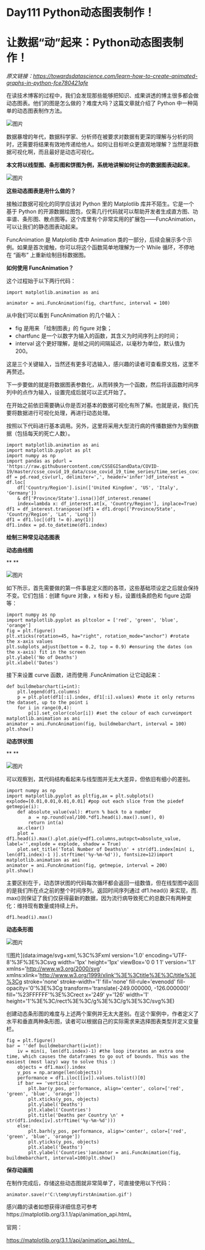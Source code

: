 # Day111 Python动态图表制作！



# 让数据“动”起来：Python动态图表制作！



*原文链接：https://towardsdatascience.com/learn-how-to-create-animated-graphs-in-python-fce780421afe*



在读技术博客的过程中，我们会发现那些能够把知识、成果讲透的博主很多都会做动态图表。他们的图是怎么做的？难度大吗？这篇文章就介绍了 Python 中一种简单的动态图表制作方法。



![图片](images/640.gif)



数据暴增的年代，数据科学家、分析师在被要求对数据有更深的理解与分析的同时，还需要将结果有效地传递给他人。如何让目标听众更直观地理解？当然是将数据可视化啊，而且最好是动态可视化。



**本文将以线型图、条形图和饼图为例，系统地讲解如何让你的数据图表动起来**。



![图片](images/640-169450270410214.gif)



**这些动态图表是用什么做的？**



接触过数据可视化的同学应该对 Python 里的 Matplotlib 库并不陌生。它是一个基于 Python 的开源数据绘图包，仅需几行代码就可以帮助开发者生成直方图、功率谱、条形图、散点图等。这个库里有个非常实用的扩展包——FuncAnimation，可以让我们的静态图表动起来。



FuncAnimation 是 Matplotlib 库中 Animation 类的一部分，后续会展示多个示例。如果是首次接触，你可以将这个函数简单地理解为一个 While 循环，不停地在 “画布” 上重新绘制目标数据图。



**如何使用 FuncAnimation？**



这个过程始于以下两行代码：



```
import matplotlib.animation as ani

animator = ani.FuncAnimation(fig, chartfunc, interval = 100)
```



从中我们可以看到 FuncAnimation 的几个输入：



- fig 是用来 「绘制图表」的 figure 对象；
- chartfunc 是一个以数字为输入的函数，其含义为时间序列上的时间；
- interval 这个更好理解，是帧之间的间隔延迟，以毫秒为单位，默认值为 200。



这是三个关键输入，当然还有更多可选输入，感兴趣的读者可查看原文档，这里不再赘述。



下一步要做的就是将数据图表参数化，从而转换为一个函数，然后将该函数时间序列中的点作为输入，设置完成后就可以正式开始了。



在开始之前依旧需要确认你是否对基本的数据可视化有所了解。也就是说，我们先要将数据进行可视化处理，再进行动态处理。



按照以下代码进行基本调用。另外，这里将采用大型流行病的传播数据作为案例数据（包括每天的死亡人数）。



```
import matplotlib.animation as ani
import matplotlib.pyplot as plt
import numpy as np
import pandas as pdurl = 'https://raw.githubusercontent.com/CSSEGISandData/COVID-19/master/csse_covid_19_data/csse_covid_19_time_series/time_series_covid19_deaths_global.csv'
df = pd.read_csv(url, delimiter=',', header='infer')df_interest = df.loc[
    df['Country/Region'].isin(['United Kingdom', 'US', 'Italy', 'Germany'])
    & df['Province/State'].isna()]df_interest.rename(
    index=lambda x: df_interest.at[x, 'Country/Region'], inplace=True)
df1 = df_interest.transpose()df1 = df1.drop(['Province/State', 'Country/Region', 'Lat', 'Long'])
df1 = df1.loc[(df1 != 0).any(1)]
df1.index = pd.to_datetime(df1.index)
```



**绘制三种常见动态图表**



**动态曲线图**

**
**

![图片](images/640-169450267929012.gif)



如下所示，首先需要做的第一件事是定义图的各项，这些基础项设定之后就会保持不变。它们包括：创建 figure 对象，x 标和 y 标，设置线条颜色和 figure 边距等：



```
import numpy as np
import matplotlib.pyplot as pltcolor = ['red', 'green', 'blue', 'orange']
fig = plt.figure()
plt.xticks(rotation=45, ha="right", rotation_mode="anchor") #rotate the x-axis values
plt.subplots_adjust(bottom = 0.2, top = 0.9) #ensuring the dates (on the x-axis) fit in the screen
plt.ylabel('No of Deaths')
plt.xlabel('Dates')
```



接下来设置 curve 函数，进而使用 .FuncAnimation 让它动起来：



```
def buildmebarchart(i=int):
    plt.legend(df1.columns)
    p = plt.plot(df1[:i].index, df1[:i].values) #note it only returns the dataset, up to the point i
    for i in range(0,4):
        p[i].set_color(color[i]) #set the colour of each curveimport matplotlib.animation as ani
animator = ani.FuncAnimation(fig, buildmebarchart, interval = 100)
plt.show()
```



**动态饼状图**

**
**

![图片](images/640-169450266296310.gif)



可以观察到，其代码结构看起来与线型图并无太大差异，但依旧有细小的差别。



```
import numpy as np
import matplotlib.pyplot as pltfig,ax = plt.subplots()
explode=[0.01,0.01,0.01,0.01] #pop out each slice from the piedef getmepie(i):
    def absolute_value(val): #turn % back to a number
        a  = np.round(val/100.*df1.head(i).max().sum(), 0)
        return int(a)
    ax.clear()
    plot = df1.head(i).max().plot.pie(y=df1.columns,autopct=absolute_value, label='',explode = explode, shadow = True)
    plot.set_title('Total Number of Deaths\n' + str(df1.index[min( i, len(df1.index)-1 )].strftime('%y-%m-%d')), fontsize=12)import matplotlib.animation as ani
animator = ani.FuncAnimation(fig, getmepie, interval = 200)
plt.show()
```



主要区别在于，动态饼状图的代码每次循环都会返回一组数值，但在线型图中返回的是我们所在点之前的整个时间序列。返回时间序列通过 df1.head(i) 来实现，而. max()则保证了我们仅获得最新的数据，因为流行病导致死亡的总数只有两种变化：维持现有数量或持续上升。



```
df1.head(i).max()
```



**动态条形图**

![图片](images/640-16945026514668.gif)



![图片](data:image/svg+xml,%3C%3Fxml version='1.0' encoding='UTF-8'%3F%3E%3Csvg width='1px' height='1px' viewBox='0 0 1 1' version='1.1' xmlns='http://www.w3.org/2000/svg' xmlns:xlink='http://www.w3.org/1999/xlink'%3E%3Ctitle%3E%3C/title%3E%3Cg stroke='none' stroke-width='1' fill='none' fill-rule='evenodd' fill-opacity='0'%3E%3Cg transform='translate(-249.000000, -126.000000)' fill='%23FFFFFF'%3E%3Crect x='249' y='126' width='1' height='1'%3E%3C/rect%3E%3C/g%3E%3C/g%3E%3C/svg%3E)



创建动态条形图的难度与上述两个案例并无太大差别。在这个案例中，作者定义了水平和垂直两种条形图，读者可以根据自己的实际需求来选择图表类型并定义变量栏。



```
fig = plt.figure()
bar = ''def buildmebarchart(i=int):
    iv = min(i, len(df1.index)-1) #the loop iterates an extra one time, which causes the dataframes to go out of bounds. This was the easiest (most lazy) way to solve this :)
    objects = df1.max().index
    y_pos = np.arange(len(objects))
    performance = df1.iloc[[iv]].values.tolist()[0]
    if bar == 'vertical':
        plt.bar(y_pos, performance, align='center', color=['red', 'green', 'blue', 'orange'])
        plt.xticks(y_pos, objects)
        plt.ylabel('Deaths')
        plt.xlabel('Countries')
        plt.title('Deaths per Country \n' + str(df1.index[iv].strftime('%y-%m-%d')))
    else:
        plt.barh(y_pos, performance, align='center', color=['red', 'green', 'blue', 'orange'])
        plt.yticks(y_pos, objects)
        plt.xlabel('Deaths')
        plt.ylabel('Countries')animator = ani.FuncAnimation(fig, buildmebarchart, interval=100)plt.show()
```



**保存动画图**



在制作完成后，存储这些动态图就非常简单了，可直接使用以下代码：



```
animator.save(r'C:\temp\myfirstAnimation.gif')
```



感兴趣的读者如想获得详细信息可参考https://matplotlib.org/3.1.1/api/animation_api.html。

官网：

https://matplotlib.org/3.1.1/api/animation_api.html。